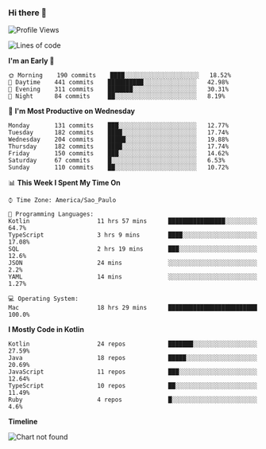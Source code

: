 ### Hi there 👋

<!--
**fernandonogueira/fernandonogueira** is a ✨ _special_ ✨ repository because its `README.md` (this file) appears on your GitHub profile.

Here are some ideas to get you started:

- 🔭 I’m currently working on ...
- 🌱 I’m currently learning ...
- 👯 I’m looking to collaborate on ...
- 🤔 I’m looking for help with ...
- 💬 Ask me about ...
- 📫 How to reach me: ...
- 😄 Pronouns: ...
- ⚡ Fun fact: ...
-->

<!--START_SECTION:waka-->
![Profile Views](http://img.shields.io/badge/Profile%20Views-0-blue)

![Lines of code](https://img.shields.io/badge/From%20Hello%20World%20I%27ve%20Written-495948%20lines%20of%20code-blue)

**I'm an Early 🐤** 

```text
🌞 Morning    190 commits    ████░░░░░░░░░░░░░░░░░░░░░   18.52% 
🌆 Daytime    441 commits    ██████████░░░░░░░░░░░░░░░   42.98% 
🌃 Evening    311 commits    ███████░░░░░░░░░░░░░░░░░░   30.31% 
🌙 Night      84 commits     ██░░░░░░░░░░░░░░░░░░░░░░░   8.19%

```
📅 **I'm Most Productive on Wednesday** 

```text
Monday       131 commits    ███░░░░░░░░░░░░░░░░░░░░░░   12.77% 
Tuesday      182 commits    ████░░░░░░░░░░░░░░░░░░░░░   17.74% 
Wednesday    204 commits    █████░░░░░░░░░░░░░░░░░░░░   19.88% 
Thursday     182 commits    ████░░░░░░░░░░░░░░░░░░░░░   17.74% 
Friday       150 commits    ███░░░░░░░░░░░░░░░░░░░░░░   14.62% 
Saturday     67 commits     █░░░░░░░░░░░░░░░░░░░░░░░░   6.53% 
Sunday       110 commits    ██░░░░░░░░░░░░░░░░░░░░░░░   10.72%

```


📊 **This Week I Spent My Time On** 

```text
⌚︎ Time Zone: America/Sao_Paulo

💬 Programming Languages: 
Kotlin                   11 hrs 57 mins      ████████████████░░░░░░░░░   64.7% 
TypeScript               3 hrs 9 mins        ████░░░░░░░░░░░░░░░░░░░░░   17.08% 
SQL                      2 hrs 19 mins       ███░░░░░░░░░░░░░░░░░░░░░░   12.6% 
JSON                     24 mins             ░░░░░░░░░░░░░░░░░░░░░░░░░   2.2% 
YAML                     14 mins             ░░░░░░░░░░░░░░░░░░░░░░░░░   1.27%

💻 Operating System: 
Mac                      18 hrs 29 mins      █████████████████████████   100.0%

```

**I Mostly Code in Kotlin** 

```text
Kotlin                   24 repos            ███████░░░░░░░░░░░░░░░░░░   27.59% 
Java                     18 repos            █████░░░░░░░░░░░░░░░░░░░░   20.69% 
JavaScript               11 repos            ███░░░░░░░░░░░░░░░░░░░░░░   12.64% 
TypeScript               10 repos            ██░░░░░░░░░░░░░░░░░░░░░░░   11.49% 
Ruby                     4 repos             █░░░░░░░░░░░░░░░░░░░░░░░░   4.6%

```


**Timeline**

![Chart not found](https://raw.githubusercontent.com/fernandonogueira/fernandonogueira/master/charts/bar_graph.png) 


<!--END_SECTION:waka-->
